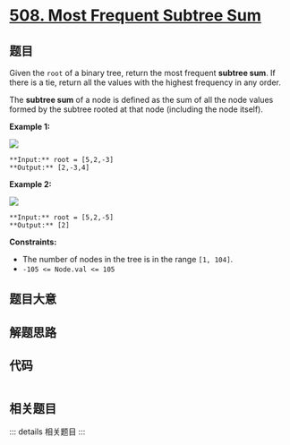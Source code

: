# [508. Most Frequent Subtree Sum](https://leetcode.com/problems/most-frequent-subtree-sum)

## 题目

Given the `root` of a binary tree, return the most frequent **subtree sum**.
If there is a tie, return all the values with the highest frequency in any
order.

The **subtree sum** of a node is defined as the sum of all the node values
formed by the subtree rooted at that node (including the node itself).



**Example 1:**

![](https://assets.leetcode.com/uploads/2021/04/24/freq1-tree.jpg)

    
    
    **Input:** root = [5,2,-3]
    **Output:** [2,-3,4]
    

**Example 2:**

![](https://assets.leetcode.com/uploads/2021/04/24/freq2-tree.jpg)

    
    
    **Input:** root = [5,2,-5]
    **Output:** [2]
    



**Constraints:**

  * The number of nodes in the tree is in the range `[1, 104]`.
  * `-105 <= Node.val <= 105`


## 题目大意

## 解题思路

## 代码

```javascript

```

## 相关题目

::: details 相关题目
:::
